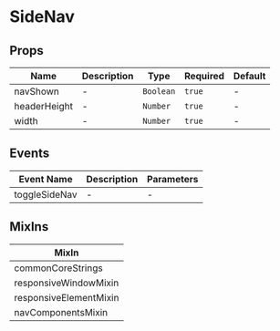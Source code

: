 # SideNav

## Props

<!-- @vuese:SideNav:props:start -->
|Name|Description|Type|Required|Default|
|---|---|---|---|---|
|navShown|-|`Boolean`|`true`|-|
|headerHeight|-|`Number`|`true`|-|
|width|-|`Number`|`true`|-|

<!-- @vuese:SideNav:props:end -->


## Events

<!-- @vuese:SideNav:events:start -->
|Event Name|Description|Parameters|
|---|---|---|
|toggleSideNav|-|-|

<!-- @vuese:SideNav:events:end -->


## MixIns

<!-- @vuese:SideNav:mixIns:start -->
|MixIn|
|---|
|commonCoreStrings|
|responsiveWindowMixin|
|responsiveElementMixin|
|navComponentsMixin|

<!-- @vuese:SideNav:mixIns:end -->

